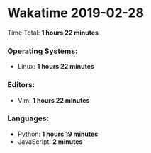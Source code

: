 # Wakatime 2019-02-28

Time Total: **1 hours 22 minutes**

### Operating Systems:
- Linux: **1 hours 22 minutes** 

### Editors:
- Vim: **1 hours 22 minutes** 

### Languages:
- Python: **1 hours 19 minutes** 
- JavaScript: **2 minutes** 

